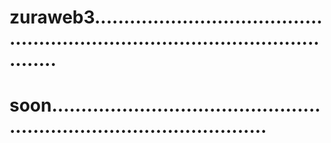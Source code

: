 # zuraweb3....................................................................................................
# soon..........................................................................................
